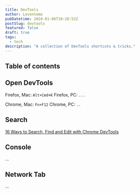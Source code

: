 ```yaml
---
title: DevTools
author: Leventemo
pubDatetime: 2024-01-06T10:20:52Z
postSlug: devtools
featured: false
draft: true
tags:
  - tech
description: "A collection of DevTools shortcuts & tricks."
---
```


## Table of contents

## Open DevTools

Firefox, Mac: `Alt+Cmd+K`
Firefox, PC: `...`

Chrome, Mac: `Fn+F12`
Chrome, PC: `..`

## Search

[16 Ways to Search, Find and Edit with Chrome DevTools](https://www.telerik.com/blogs/16-ways-to-search-find-and-edit-with-chrome-devtools)

## Console

...

## Network Tab

...
